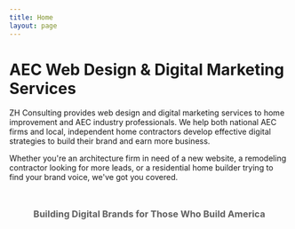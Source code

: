 ```yaml
---
title: Home
layout: page
---
```


<!-- Intro Section -->
# AEC Web Design & Digital Marketing Services

ZH Consulting provides web design and digital marketing services to home improvement and AEC industry professionals. We help both national AEC firms and local, independent home contractors develop effective digital strategies to build their brand and earn more business.

Whether you're an architecture firm in need of a new website, a remodeling contractor looking for more leads, or a residential home builder trying to find your brand voice, we've got you covered.

<h3 style="text-align:center;color:#5f5f5f;margin-top:3rem;">Building Digital Brands for Those Who Build America</h3>
